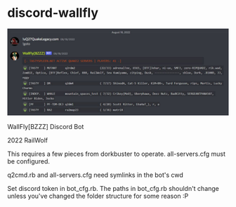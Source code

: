 # discord-wallfly

![Alt text](screenshot.jpg?raw=true)


WallFly[BZZZ] Discord Bot 

2022 RailWolf

This requires a few pieces from dorkbuster to operate. all-servers.cfg must be configured.
 
q2cmd.rb and all-servers.cfg need symlinks in the bot's cwd

Set discord token in bot_cfg.rb. The paths in bot_cfg.rb shouldn't change unless you've changed the folder structure for some reason :P

